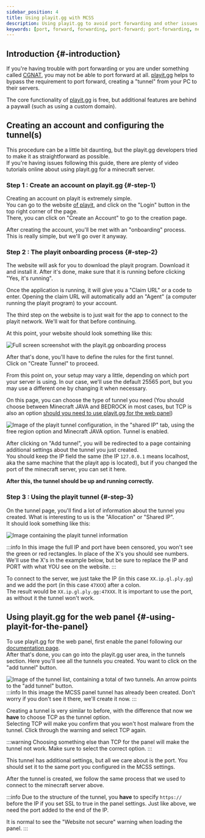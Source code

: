 ```yaml
---
sidebar_position: 4
title: Using playit.gg with MCSS
description: Using playit.gg to avoid port forwarding and other issues
keywords: [port, forward, forwarding, port-forward; port-forwarding, network, friends, join, internet, playit.gg, playit, ngrok, tunnel]
---
```


## Introduction {#-introduction}

If you're having trouble with port forwarding or you are under something called [CGNAT](https://en.wikipedia.org/wiki/Carrier-grade_NAT), you may not be able to port forward at all.
[playit.gg](https://playit.gg/) helps to bypass the requirement to port forward, creating a "tunnel" from your PC to their servers.  

The core functionality of [playit.gg](https://playit.gg/) is free, but additional features are behind a paywall (such as using a custom domain).

## Creating an account and configuring the tunnel(s)

This procedure can be a little bit daunting, but the playit.gg developers tried to make it as straightforward as possible.  
If you're having issues following this guide, there are plenty of video tutorials online about using playit.gg for a minecraft server.

### Step 1 : Create an account on playit.gg {#-step-1}

Creating an account on playit is extremely simple.  
You can go to the website [of playit](https://playit.gg), and click on the "Login" button in the top right corner of the page.  
There, you can click on "Create an Account" to go to the creation page. 

After creating the account, you'll be met with an "onboarding" process.  
This is really simple, but we'll go over it anyway.

### Step 2 : The playit onboarding process {#-step-2}

The website will ask for you to download the playit program. Download it and install it. After it's done, make sure that it is running before clicking "Yes, it's running".  

Once the application is running, it will give you a "Claim URL" or a code to enter. Opening the claim URL will automatically add an "Agent" (a computer running the playit program) to your account.  

The third step on the website is to just wait for the app to connect to the playit network. We'll wait for that before continuing.  

At this point, your website should look something like this:  

![Full screen screenshot with the playit.gg onboarding process](/img/docs/playitgg/playitonboarding.png)



After that's done, you'll have to define the rules for the first tunnel.  
Click on "Create Tunnel" to proceed.  

From this point on, your setup may vary a little, depending on which port your server is using. In our case, we'll use the default 25565 port, but you may use a different one by changing it when necessary.  

On this page, you can choose the type of tunnel you need (You should choose between Minecraft JAVA and BEDROCK in most cases, but TCP is also an option [should you need to use playit.gg for the web panel](#-using-playit-for-the-panel))

![Image of the playit tunnel configuration, in the "shared IP" tab, using the free region option and Minecraft JAVA option. Tunnel is enabled.](/img/docs/playitgg/playittunnelconf.png)

After clicking on "Add tunnel", you will be redirected to a page containing additional settings about the tunnel you just created.  
You should keep the IP field the same (the IP `127.0.0.1` means localhost, aka the same machine that the playit app is located), but if you changed the port of the minecraft server, you can set it here.  

**After this, the tunnel should be up and running correctly.**  

### Step 3 : Using the playit tunnel {#-step-3}

On the tunnel page, you'll find a lot of information about the tunnel you created. What is interesting to us is the "Allocation" or "Shared IP".  
It should look something like this:  

![Image containing the playit tunnel information](/img/docs/playitgg/playittunnelinfo.png)

:::info
In this image the full IP and port have been censored, you won't see the green or red rectangles. In place of the X's you should see numbers.  
We'll use the X's in the example below, but be sure to replace the IP and PORT with what YOU see on the website.
:::

To connect to the server, we just take the IP (in this case `XX.ip.gl.ply.gg`) and we add the port (in this case `47XXX`) after a colon.  
The result would be `XX.ip.gl.ply.gg:47XXX`. It is important to use the port, as without it the tunnel won't work.


## Using playit.gg for the web panel {#-using-playit-for-the-panel}

To use playit.gg for the web panel, first enable the panel following our [documentation page](/webpanel/getting-started).  
After that's done, you can go into the playit.gg user area, in the tunnels section. Here you'll see all the tunnels you created. You want to click on the "add tunnel" button.

![Image of the tunnel list, containing a total of two tunnels. An arrow points to the "add tunnel" button.](/img/docs/playitgg/playittunneladdtunnel.png)
:::info
In this image the MCSS panel tunnel has already been created. Don't worry if you don't see it there, we'll create it now.
:::

Creating a tunnel is very similar to before, with the difference that now we **have** to choose TCP as the tunnel option.  
Selecting TCP will make you confirm that you won't host malware from the tunnel. Click through the warning and select TCP again.

:::warning
Choosing something else than TCP for the panel will make the tunnel not work. Make sure to select the correct option.
:::

This tunnel has additional settings, but all we care about is the port. You should set it to the same port you configured in the MCSS settings.

After the tunnel is created, we follow the same process that we used to connect to the minecraft server above.

:::info 
Due to the structure of the tunnel, you **have** to specify `https://` before the IP if you set SSL to true in the panel settings. Just like above, we need the port added to the end of the IP.

It is normal to see the "Website not secure" warning when loading the panel.
:::


